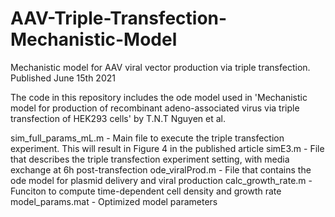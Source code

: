 # AAV-Triple-Transfection-Mechanistic-Model
Mechanistic model for AAV viral vector production via triple transfection. Published June 15th 2021


The code in this repository includes the ode model used in 'Mechanistic model for production of recombinant adeno-associated virus via triple transfection of HEK293 cells' by T.N.T Nguyen et al.

sim_full_params_mL.m - Main file to execute the triple transfection experiment. This will result in Figure 4 in the published article
simE3.m              - File that describes the triple transfection experiment setting, with media exchange at 6h post-transfection
ode_viralProd.m      - File that contains the ode model for plasmid delivery and viral production
calc_growth_rate.m   - Funciton to compute time-dependent cell density and growth rate
model_params.mat     - Optimized model parameters



